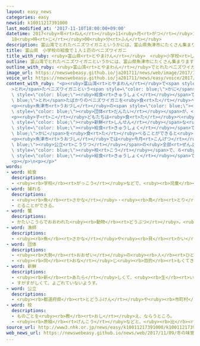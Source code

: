 ```yaml
---
layout: easy_news
categories: easy
newsid: k10011217391000
last_modified_at: '2017-11-10T18:00:00+09:00'
datetime: 2017<ruby>年<rt>ねん</rt></ruby>11<ruby>月<rt>がつ</rt></ruby>10<ruby>日<rt>にち</rt></ruby>
  18<ruby>時<rt>じ</rt></ruby>00<ruby>分<rt>ふん</rt></ruby>
description: 富山湾でとれたベニズワイガニというかには、富山県魚津市にたくさん集まります。
title: 富山県　小学校の給食で１人１匹のベニズワイガニ
title_with_ruby: <ruby>富山県<rt>とやまけん</rt></ruby>　<ruby>小学校<rt>しょうがっこう</rt></ruby>の<ruby>給食<rt>きゅうしょく</rt></ruby>で<ruby>１人<rt>ひとり</rt></ruby>１<ruby>匹<rt>ぴき</rt></ruby>のベニズワイガニ
outline: 富山湾でとれたベニズワイガニというかには、富山県魚津市にたくさん集まります。
outline_with_ruby: <ruby>富山湾<rt>とやまわん</rt></ruby>でとれたベニズワイガニというかには、<ruby>富山県<rt>とやまけん</rt></ruby><ruby>魚津市<rt>うおづし</rt></ruby>にたくさん<ruby>集<rt>あつ</rt></ruby>まります。
image_url: https://newswebeasy.github.io/ja201711/news/web/image/2017/11/09/K10011217391_1711091631_1711091633_01_02.jpg
voice_url: https://newswebeasy.github.io/ja201711/news/easy/voice/2017/11/10/k10011217391000.mp3
content_with_ruby: "<p><ruby>富山湾<rt>とやまわん</rt></ruby>で<span style=\"color: blue;\"\
  >とれ</span>たベニズワイガニという<span style=\"color: blue;\">かに</span>は、<ruby>富山県<rt>とやまけん</rt></ruby><ruby>魚津市<rt>うおづし</rt></ruby>にたくさん<ruby>集<rt>あつ</rt></ruby>まります。<ruby>魚津市<rt>うおづし</rt></ruby>の<ruby>経田小学校<rt>きょうでんしょうがっこう</rt></ruby>の６<ruby>年生<rt>ねんせい</rt></ruby>が、<ruby>９日<rt>ここのか</rt></ruby>の<span\
  \ style=\"color: blue;\"><ruby>給食<rt>きゅうしょく</rt></ruby></span>で、<span style=\"color:\
  \ blue;\">とれ</span>たばかりのベニズワイガニを<ruby>食<rt>た</rt></ruby>べました。<ruby>長<rt>なが</rt></ruby>さが６０ｃｍのベニズワイガニで、３１<ruby>人<rt>にん</rt></ruby>の<ruby>子<rt>こ</rt></ruby>どもたちが<ruby>１人<rt>ひとり</rt></ruby>１<ruby>匹<rt>ぴき</rt></ruby>ずつ<ruby>食<rt>た</rt></ruby>べました。</p>\n\
  <p><ruby>魚津市<rt>うおづし</rt></ruby>の<span style=\"color: blue;\"><ruby>漁師<rt>りょうし</rt></ruby></span>などの<span\
  \ style=\"color: blue;\"><ruby>団体<rt>だんたい</rt></ruby></span>が、<ruby>自分<rt>じぶん</rt></ruby>たちの<ruby>町<rt>まち</rt></ruby>のベニズワイガニの<ruby>味<rt>あじ</rt></ruby>を<ruby>子<rt>こ</rt></ruby>どもたちに<ruby>楽<rt>たの</rt></ruby>しんでほしいと<ruby>考<rt>かんが</rt></ruby>えて、<ruby>小学校<rt>しょうがっこう</rt></ruby>に<ruby>届<rt>とど</rt></ruby>けました。</p>\n\
  <p><ruby>子<rt>こ</rt></ruby>どもたちは<ruby>食<rt>た</rt></ruby>べ<ruby>方<rt>かた</rt></ruby>を<ruby>教<rt>おし</rt></ruby>えてもらいながら、<span\
  \ style=\"color: blue;\"><ruby>新鮮<rt>しんせん</rt></ruby></span>な<ruby>味<rt>あじ</rt></ruby>を<ruby>楽<rt>たの</rt></ruby>しんでいました。そして「<span\
  \ style=\"color: blue;\"><ruby>給食<rt>きゅうしょく</rt></ruby></span>で<span style=\"color:\
  \ blue;\">かに</span>を<ruby>食<rt>た</rt></ruby>べることができると<ruby>思<rt>おも</rt></ruby>っていませんでした」とか「<ruby>本当<rt>ほんとう</rt></ruby>においしかったです」と<ruby>話<rt>はな</rt></ruby>していました。</p>\n\
  <p><ruby>魚津市<rt>うおづし</rt></ruby>では<ruby>今月<rt>こんげつ</rt></ruby>、<span style=\"color:\
  \ blue;\"><ruby>公立<rt>こうりつ</rt></ruby></span>の<ruby>全部<rt>ぜんぶ</rt></ruby>の<ruby>小学校<rt>しょうがっこう</rt></ruby>１０<span\
  \ style=\"color: blue;\"><ruby>校<rt>こう</rt></ruby></span>で、６<ruby>年生<rt>ねんせい</rt></ruby>が<span\
  \ style=\"color: blue;\"><ruby>給食<rt>きゅうしょく</rt></ruby></span>でベニズワイガニを<ruby>食<rt>た</rt></ruby>べます。</p>\n\
  <p></p>\n<p></p>"
words:
- word: 給食
  descriptions:
  - <ruby><rb>学校</rb><rt>がっこう</rt></ruby>などで、<ruby><rb>児童</rb><rt>じどう</rt></ruby>や<ruby><rb>生徒</rb><rt>せいと</rt></ruby>に<ruby><rb>食事</rb><rt>しょくじ</rt></ruby>を<ruby><rb>出</rb><rt>だ</rt></ruby>すこと。また、その<ruby><rb>食事</rb><rt>しょくじ</rt></ruby>。
- word: 捕れる
  descriptions:
  - <ruby><rb>魚</rb><rt>さかな</rt></ruby>・<ruby><rb>鳥</rb><rt>とり</rt></ruby>などが<ruby><rb>得</rb><rt>え</rt></ruby>られる。
  - とることができる。
- word: 蟹
  descriptions:
  - かたいこうらでおおわれた<ruby><rb>動物</rb><rt>どうぶつ</rt></ruby>。<ruby><rb>海</rb><rt>うみ</rt></ruby>にすむタカアシガニ・ケガニや、<ruby><rb>谷川</rb><rt>たにがわ</rt></ruby>にすむサワガニなどがいる。<ruby><rb>足</rb><rt>あし</rt></ruby>が１０<ruby><rb>本</rb><rt>ぽん</rt></ruby>あり、そのうちの２<ruby><rb>本</rb><rt>ほん</rt></ruby>がはさみになっている。
- word: 漁師
  descriptions:
  - <ruby><rb>魚</rb><rt>さかな</rt></ruby>や<ruby><rb>貝</rb><rt>かい</rt></ruby>などをとることを<ruby><rb>仕事</rb><rt>しごと</rt></ruby>としている<ruby><rb>人</rb><rt>ひと</rt></ruby>。<ruby><rb>漁夫</rb><rt>ぎょふ</rt></ruby>。
- word: 団体
  descriptions:
  - <ruby><rb>大勢</rb><rt>おおぜい</rt></ruby>の<ruby><rb>人</rb><rt>ひと</rt></ruby>の<ruby><rb>集</rb><rt>あつ</rt></ruby>まり。
  - <ruby><rb>同</rb><rt>おな</rt></ruby>じ<ruby><rb>目的</rb><rt>もくてき</rt></ruby>を<ruby><rb>持</rb><rt>も</rt></ruby>った<ruby><rb>人々</rb><rt>ひとびと</rt></ruby>の<ruby><rb>集</rb><rt>あつ</rt></ruby>まり。
- word: 新鮮
  descriptions:
  - <ruby><rb>新</rb><rt>あたら</rt></ruby>しくて、<ruby><rb>生</rb><rt>い</rt></ruby>き<ruby><rb>生</rb><rt>い</rt></ruby>きしているようす。
  - すがすがしくて、よごれていないようす。
- word: 公立
  descriptions:
  - <ruby><rb>都道府県</rb><rt>とどうふけん</rt></ruby>や<ruby><rb>市町村</rb><rt>しちょうそん</rt></ruby>などが<ruby><rb>運営</rb><rt>うんえい</rt></ruby>すること。
- word: 校
  descriptions:
  - ものごとを<ruby><rb>教</rb><rt>おし</rt></ruby>え、ならうところ。
  - <ruby><rb>原稿</rb><rt>げんこう</rt></ruby>などと、<ruby><rb>比</rb><rt>くら</rt></ruby>べ<ruby><rb>合</rb><rt>あ</rt></ruby>わせてただす。
source_url: http://www3.nhk.or.jp/news/easy/k10011217391000/k10011217391000.html
web_news_url: https://newswebeasy.github.io/news/web/2017/11/09/冬の味覚-ベニズワイガニを給食に-富山-魚津
...
```

